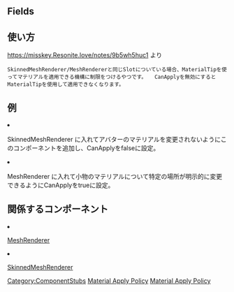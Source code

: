 <languages></languages>

## Fields

## 使い方

<https://misskey.Resonite.love/notes/9b5wh5huc1> より

`SkinnedMeshRenderer/MeshRendererと同じSlotについている場合、MaterialTipを使ってマテリアルを適用できる機構に制限をつけるやつです。  `
`CanApplyを無効にするとMaterialTipを使用して適用できなくなります。`

## 例

<li>

SkinnedMeshRenderer
に入れてアバターのマテリアルを変更されないようにこのコンポーネントを追加し、CanApplyをfalseに設定。

</li>
<li>

MeshRenderer
に入れて小物のマテリアルについて特定の場所が明示的に変更できるようにCanApplyをtrueに設定。

</li>

## 関係するコンポーネント

<li>

[MeshRenderer](MeshRenderer_(Component)/ja "wikilink")

</li>
<li>

[SkinnedMeshRenderer](SkinnedMeshRenderer_(Component)/ja "wikilink")

</li>

[Category:ComponentStubs](Category:ComponentStubs "wikilink") [Material
Apply Policy](Category:Components{{#translation:}} "wikilink") [Material
Apply
Policy](Category:Components:Assets:Tagging{{#translation:}} "wikilink")
